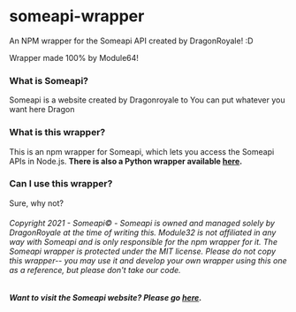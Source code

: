 # someapi-wrapper
An NPM wrapper for the Someapi API created by DragonRoyale! :D

Wrapper made 100% by Module64!

### What is Someapi?
Someapi is a website created by Dragonroyale to
You can put whatever you want here Dragon

### What is this wrapper?
This is an npm wrapper for Someapi, which lets you access the Someapi APIs in Node.js. **There is also a Python wrapper available [here](https://github.com/DragonRoyal/SomeApi_pw).**

### Can I use this wrapper?
Sure, why not?

###### Copyright 2021 - Someapi© - Someapi is owned and managed solely by DragonRoyale at the time of writing this. Module32 is not affiliated in any way with Someapi and is only responsible for the npm wrapper for it. The Someapi wrapper is protected under the MIT license. Please do not copy this wrapper-- you may use it and develop your own wrapper using this one as a reference, but please don't take our code.

###### **Want to visit the Someapi website? Please go [here](https://someapi.xyz).**
